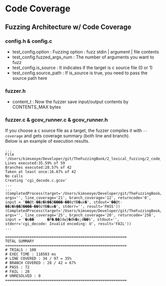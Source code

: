 # Code Coverage

## Fuzzing Architecture w/ Code Coverage

### config.h & config.c

- test_config.option : Fuzzing option : fuzz stdin | argument | file contents
- test_config.fuzzed_args_num : The number of arguments you want to fuzz
- test_config.is_source : It indicates if the target is c source file (0 or 1)
- test_config.source_path : If is_source is true, you need to pass the source path here

### fuzzer.h

- content_t : Now the fuzzer save input/output contents by CONTENTS_MAX bytes

### fuzzer.c & gcov_runner.c & gcov_runner.h

If you choose a c source file as a target, the fuzzer compiles it with `--coverage` and gets coverage summary (both line and branch).<br>
Below is an example of execution results.

```
...
File '/Users/kimseoye/Developer/git/TheFuzzingBook/2_lexical_fuzzing/2_code_coverage/fuzzing_architecture/lib/cgi_decode.c'
Lines executed:35.59% of 59
Branches executed:28.57% of 42
Taken at least once:16.67% of 42
No calls
Creating 'cgi_decode.c.gcov'
...
...
(CompletedProcess(target='/Users/kimseoye/Developer/git/TheFuzzingBook/2_lexical_fuzzing/2_code_coverage/fuzzing_architecture/lib/cgi_decode', args='', line_coverage='21', branch_coverage='12', returncode='0', input = '��@t-��z�k��3����~��9zYB�ux�', stdout='��@t-��z�k��3����~��9zYB�ux�', stderr='', result='PASS'))
(CompletedProcess(target='/Users/kimseoye/Developer/git/TheFuzzingBook/2_lexical_fuzzing/2_code_coverage/fuzzing_architecture/lib/cgi_decode', args='', line_coverage='25', branch_coverage='20', returncode='256', input = '�o��      �F�ۦ��]dw}�dk̏�x;d��%', stdout='', stderr='cgi_decode: Invalid encoding: U', result='FAIL'))
...

=======================================================
TOTAL SUMMARY
=======================================================
# TRIALS : 100
# EXEC TIME : 118503 ms
# LINE COVERED : 34 / 97 = 35%
# BRANCH COVERED : 28 / 42 = 67%
# PASS : 72
# FAIL : 28
# UNRESOLVED : 0
=======================================================
```